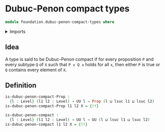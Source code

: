 # Dubuc-Penon compact types

```agda
module foundation.dubuc-penon-compact-types where
```

<details><summary>Imports</summary>

```agda
open import foundation.disjunction
open import foundation.universe-levels

open import foundation-core.propositions
open import foundation-core.subtypes
```

</details>

## Idea

A type is said to be Dubuc-Penon compact if for every proposition `P` and every
subtype `Q` of `X` such that `P ∨ Q x` holds for all `x`, then either `P` is
true or `Q` contains every element of `X`.

## Definition

```agda
is-dubuc-penon-compact-Prop :
  {l : Level} (l1 l2 : Level) → UU l → Prop (l ⊔ lsuc l1 ⊔ lsuc l2)
is-dubuc-penon-compact-Prop l1 l2 X = {!!}

is-dubuc-penon-compact :
  {l : Level} (l1 l2 : Level) → UU l → UU (l ⊔ lsuc l1 ⊔ lsuc l2)
is-dubuc-penon-compact l1 l2 X = {!!}
```
